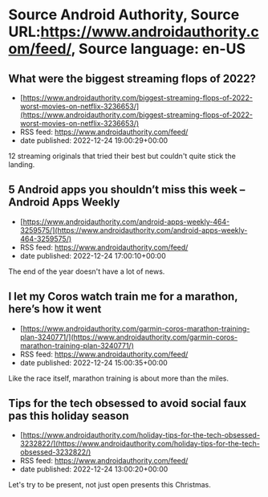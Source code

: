 # Source Android Authority, Source URL:https://www.androidauthority.com/feed/, Source language: en-US

## What were the biggest streaming flops of 2022?
 - [https://www.androidauthority.com/biggest-streaming-flops-of-2022-worst-movies-on-netflix-3236653/](https://www.androidauthority.com/biggest-streaming-flops-of-2022-worst-movies-on-netflix-3236653/)
 - RSS feed: https://www.androidauthority.com/feed/
 - date published: 2022-12-24 19:00:29+00:00

12 streaming originals that tried their best but couldn't quite stick the landing.

## 5 Android apps you shouldn’t miss this week – Android Apps Weekly
 - [https://www.androidauthority.com/android-apps-weekly-464-3259575/](https://www.androidauthority.com/android-apps-weekly-464-3259575/)
 - RSS feed: https://www.androidauthority.com/feed/
 - date published: 2022-12-24 17:00:10+00:00

The end of the year doesn't have a lot of news.

## I let my Coros watch train me for a marathon, here’s how it went
 - [https://www.androidauthority.com/garmin-coros-marathon-training-plan-3240771/](https://www.androidauthority.com/garmin-coros-marathon-training-plan-3240771/)
 - RSS feed: https://www.androidauthority.com/feed/
 - date published: 2022-12-24 15:00:35+00:00

Like the race itself, marathon training is about more than the miles.

## Tips for the tech obsessed to avoid social faux pas this holiday season
 - [https://www.androidauthority.com/holiday-tips-for-the-tech-obsessed-3232822/](https://www.androidauthority.com/holiday-tips-for-the-tech-obsessed-3232822/)
 - RSS feed: https://www.androidauthority.com/feed/
 - date published: 2022-12-24 13:00:20+00:00

Let's try to be present, not just open presents this Christmas.

